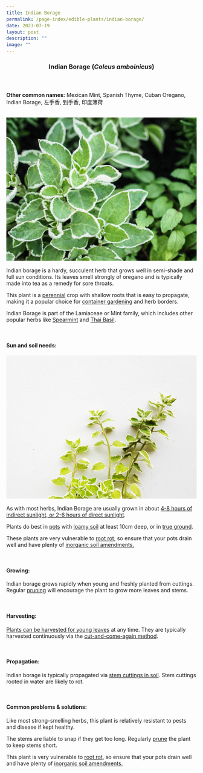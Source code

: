 ```yaml
---
title: Indian Borage
permalink: /page-index/edible-plants/indian-borage/
date: 2023-07-19
layout: post
description: ""
image: ""
---
```

<header>
	<h3>Indian Borage (<em>Coleus amboinicus</em>)</h3>
</header>
	
<section>
	<p><strong>Other common names:</strong> Mexican Mint, Spanish Thyme, Cuban Oregano, Indian Borage, 左手香, 到手香, 印度薄荷</p>
	<br>
</section>

<section>
	<img title="Photo by Jacqueline Chua." src="/images/Plants/IndianBorage_JacChua%20(1).jpg">
	<p>Indian borage is a hardy, succulent herb that grows well in semi-shade and full sun conditions. Its leaves smell strongly of oregano and is typically made into tea as a remedy for sore throats. </p>
	<p>This plant is a <a href="/learn-more-about-gardening/glossary/#p">perennial</a> crop with shallow roots that is easy to propagate, making it a popular choice for <a href="/page-index/horticulture-techniques/planting-in-containers">container gardening</a> and herb borders. </p>
	<p>Indian Borage is part of the Lamiaceae or Mint family, which includes other popular herbs like <a href="/page-index/edible-plants/spearmint/">Spearmint</a> and <a href="/page-index/edible-plants/thai-basil/">Thai Basil</a>.</p>       
	<br>
</section>

<section>
	<h4>Sun and soil needs:</h4>
	<img title="Photo by Jacqueline Chua" src="/images/Plants/IndianBorage_JacChua%20(2).jpg">
	<p>As with most herbs, Indian Borage are usually grown in about <a href="/page-index/horticulture-techniques/gauing-light/">4-8 hours of indirect sunlight, or 2-6 hours of direct sunlight</a>. </p>
	<p>Plants do best in <a href="/page-index/horticulture-techniques/planting-in-containers/">pots</a> with <a href="/page-index/horticulture-techniques/soil/">loamy soil</a> at least 10cm deep, or in <a href="/page-index/horticulture-techniques/true-ground/">true ground</a>.</p>
	<p> These plants  are very vulnerable to <a href="/page-index/plant-problems/root-rot">root rot</a>, so ensure that your pots drain well and have plenty of <a href="/page-index/horticulture-techniques/soil-amendments/">inorganic soil amendments. </a></p>
	<br>

<section>
	<h4>Growing:</h4>
	<p>Indian borage grows rapidly when young and freshly planted from cuttings. Regular <a href="/page-index/horticulture-techniques/pruning/">pruning</a> will encourage the plant to grow more leaves and stems.</p>
	<br>
</section>

<section>
	<h4>Harvesting:</h4>
	<p><a href="/page-index/plant-problems/harvesting-hygiene/">Plants can be harvested for young leaves</a> at any time. They are typically harvested continuously via the <a href="/page-index/horticulture-techniques/cut-and-come-again">cut-and-come-again method</a>.</p>
	<br>
</section>

<section>
	<h4>Propagation:</h4>
	<p>Indian borage is typically propagated via <a href="/page-index/horticulture-techniques/propagating-by-cuttings">stem cuttings in soil</a>. Stem cuttings rooted in water are likely to rot.</p>
	<br>
</section>

<section>
	<h4>Common problems &amp; solutions:</h4>
	<p>Like most strong-smelling herbs, this plant is relatively resistant to pests and disease if kept healthy.</p>
	<p>The stems are liable to snap if they get too long. Regularly <a href="/page-index/horticulture-techniques/pruning/">prune</a> the plant to keep stems short. </p>
	<p>This plant is very vulnerable to <a href="/page-index/plant-problems/root-rot">root rot</a>, so ensure that your pots drain well and have plenty of <a href="/page-index/horticulture-techniques/soil-amendments/">inorganic soil amendments. </a></p>
	<br>
</section></section>